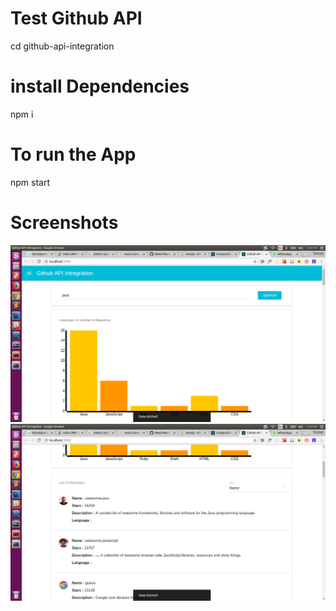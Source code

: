 # Test Github API

cd github-api-integration

# install Dependencies
npm i

# To run the App
npm start

# Screenshots

![picture](pic/1.png)
![picture](pic/2.png)